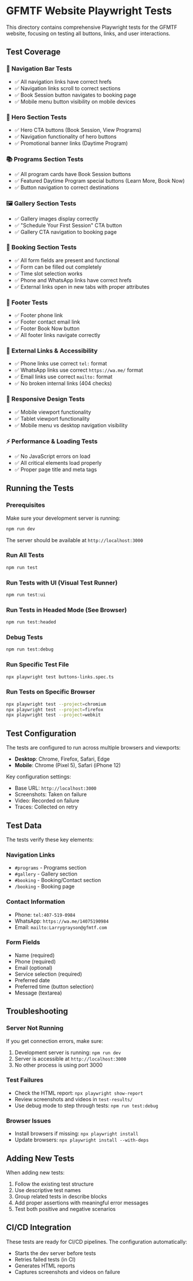 # GFMTF Website Playwright Tests

This directory contains comprehensive Playwright tests for the GFMTF website, focusing on testing all buttons, links, and user interactions.

## Test Coverage

### 🧭 Navigation Bar Tests
- ✅ All navigation links have correct hrefs
- ✅ Navigation links scroll to correct sections
- ✅ Book Session button navigates to booking page
- ✅ Mobile menu button visibility on mobile devices

### 🦸 Hero Section Tests
- ✅ Hero CTA buttons (Book Session, View Programs)
- ✅ Navigation functionality of hero buttons
- ✅ Promotional banner links (Daytime Program)

### 📚 Programs Section Tests
- ✅ All program cards have Book Session buttons
- ✅ Featured Daytime Program special buttons (Learn More, Book Now)
- ✅ Button navigation to correct destinations

### 🖼️ Gallery Section Tests
- ✅ Gallery images display correctly
- ✅ "Schedule Your First Session" CTA button
- ✅ Gallery CTA navigation to booking page

### 📝 Booking Section Tests
- ✅ All form fields are present and functional
- ✅ Form can be filled out completely
- ✅ Time slot selection works
- ✅ Phone and WhatsApp links have correct hrefs
- ✅ External links open in new tabs with proper attributes

### 🦶 Footer Tests
- ✅ Footer phone link
- ✅ Footer contact email link
- ✅ Footer Book Now button
- ✅ All footer links navigate correctly

### 🔗 External Links & Accessibility
- ✅ Phone links use correct `tel:` format
- ✅ WhatsApp links use correct `https://wa.me/` format
- ✅ Email links use correct `mailto:` format
- ✅ No broken internal links (404 checks)

### 📱 Responsive Design Tests
- ✅ Mobile viewport functionality
- ✅ Tablet viewport functionality
- ✅ Mobile menu vs desktop navigation visibility

### ⚡ Performance & Loading Tests
- ✅ No JavaScript errors on load
- ✅ All critical elements load properly
- ✅ Proper page title and meta tags

## Running the Tests

### Prerequisites
Make sure your development server is running:
```bash
npm run dev
```
The server should be available at `http://localhost:3000`

### Run All Tests
```bash
npm run test
```

### Run Tests with UI (Visual Test Runner)
```bash
npm run test:ui
```

### Run Tests in Headed Mode (See Browser)
```bash
npm run test:headed
```

### Debug Tests
```bash
npm run test:debug
```

### Run Specific Test File
```bash
npx playwright test buttons-links.spec.ts
```

### Run Tests on Specific Browser
```bash
npx playwright test --project=chromium
npx playwright test --project=firefox
npx playwright test --project=webkit
```

## Test Configuration

The tests are configured to run across multiple browsers and viewports:
- **Desktop**: Chrome, Firefox, Safari, Edge
- **Mobile**: Chrome (Pixel 5), Safari (iPhone 12)

Key configuration settings:
- Base URL: `http://localhost:3000`
- Screenshots: Taken on failure
- Video: Recorded on failure
- Traces: Collected on retry

## Test Data

The tests verify these key elements:

### Navigation Links
- `#programs` - Programs section
- `#gallery` - Gallery section
- `#booking` - Booking/Contact section
- `/booking` - Booking page

### Contact Information
- Phone: `tel:407-519-0984`
- WhatsApp: `https://wa.me/14075190984`
- Email: `mailto:Larrygrayson@gfmtf.com`

### Form Fields
- Name (required)
- Phone (required)
- Email (optional)
- Service selection (required)
- Preferred date
- Preferred time (button selection)
- Message (textarea)

## Troubleshooting

### Server Not Running
If you get connection errors, make sure:
1. Development server is running: `npm run dev`
2. Server is accessible at `http://localhost:3000`
3. No other process is using port 3000

### Test Failures
- Check the HTML report: `npx playwright show-report`
- Review screenshots and videos in `test-results/`
- Use debug mode to step through tests: `npm run test:debug`

### Browser Issues
- Install browsers if missing: `npx playwright install`
- Update browsers: `npx playwright install --with-deps`

## Adding New Tests

When adding new tests:
1. Follow the existing test structure
2. Use descriptive test names
3. Group related tests in describe blocks
4. Add proper assertions with meaningful error messages
5. Test both positive and negative scenarios

## CI/CD Integration

These tests are ready for CI/CD pipelines. The configuration automatically:
- Starts the dev server before tests
- Retries failed tests (in CI)
- Generates HTML reports
- Captures screenshots and videos on failure